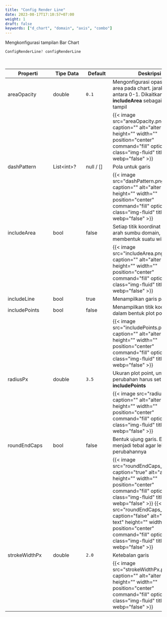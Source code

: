 ```yaml
---
title: "Config Render Line"
date: 2023-08-17T17:10:57+07:00
weight: 1
draft: false
keywords: ["d_chart", "domain", "axis", "combo"]
---
```


Mengkonfigurasi tampilan Bar Chart

```dart
ConfigRenderLine? configRenderLine
```

<br>

| <div style="width:130px">Properti</div> | <div style="width:90px">Tipe Data</div> | <div style="width:70px">Default</div> | Deskripsi                                                                                                                                                                                                                                                                                                                                                                   |
| --------------------------------------- | --------------------------------------- | ------------------------------------- | --------------------------------------------------------------------------------------------------------------------------------------------------------------------------------------------------------------------------------------------------------------------------------------------------------------------------------------------------------------------------- |
| areaOpacity                             | double                                  | `0.1`                                 | Mengonfigurasi opasitas garis area pada chart. jarak nilai antara 0-1. Dikaitkan dengan **includeArea** sebagai true agar tampil                                                                                                                                                                                                                                            |
|                                         |                                         |                                       | {{< image src="areaOpacity.png" caption="" alt="alter-text" height="" width="" position="center" command="fill" option="q100" class="img-fluid" title=""  webp="false" >}}                                                                                                                                                                                                  |
| dashPattern                             | List\<int>?                             | null / []                             | Pola untuk garis                                                                                                                                                                                                                                                                                                                                                            |
|                                         |                                         |                                       | {{< image src="dashPattern.png" caption="" alt="alter-text" height="" width="" position="center" command="fill" option="q100" class="img-fluid" title=""  webp="false" >}}                                                                                                                                                                                                  |
| includeArea                             | bool                                    | false                                 | Setiap titik koordinat ditarik ke arah sumbu domain, sehingga membentuk suatu wilayah                                                                                                                                                                                                                                                                                       |
|                                         |                                         |                                       | {{< image src="includeArea.png" caption="" alt="alter-text" height="" width="" position="center" command="fill" option="q100" class="img-fluid" title=""  webp="false" >}}                                                                                                                                                                                                  |
| includeLine                             | bool                                    | true                                  | Menampilkan garis pada chart                                                                                                                                                                                                                                                                                                                                                |
| includePoints                           | bool                                    | false                                 | Menampilkan titik koordinat dalam bentuk plot point                                                                                                                                                                                                                                                                                                                         |
|                                         |                                         |                                       | {{< image src="includePoints.png" caption="" alt="alter-text" height="" width="" position="center" command="fill" option="q100" class="img-fluid" title=""  webp="false" >}}                                                                                                                                                                                                |
| radiusPx                                | double                                  | `3.5`                                 | Ukuran plot point, untuk cek perubahan harus set **true** pada **includePoints**                                                                                                                                                                                                                                                                                            |
|                                         |                                         |                                       | {{< image src="radiusPx.png" caption="" alt="alter-text" height="" width="" position="center" command="fill" option="q100" class="img-fluid" title=""  webp="false" >}}                                                                                                                                                                                                     |
| roundEndCaps                            | bool                                    | false                                 | Bentuk ujung garis. Edit stroke menjadi tebal agar lebih jelas perubahannya                                                                                                                                                                                                                                                                                                 |
|                                         |                                         |                                       | {{< image src="roundEndCaps_true.png" caption="true" alt="alter-text" height="" width="" position="center" command="fill" option="q100" class="img-fluid" title=""  webp="false" >}} {{< image src="roundEndCaps_false.png" caption="false" alt="alter-text" height="" width="" position="center" command="fill" option="q100" class="img-fluid" title=""  webp="false" >}} |
| strokeWidthPx                           | double                                  | `2.0`                                 | Ketebalan garis                                                                                                                                                                                                                                                                                                                                                             |
|                                         |                                         |                                       | {{< image src="strokeWidthPx.png" caption="" alt="alter-text" height="" width="" position="center" command="fill" option="q100" class="img-fluid" title=""  webp="false" >}}                                                                                                                                                                                                |

<br>

